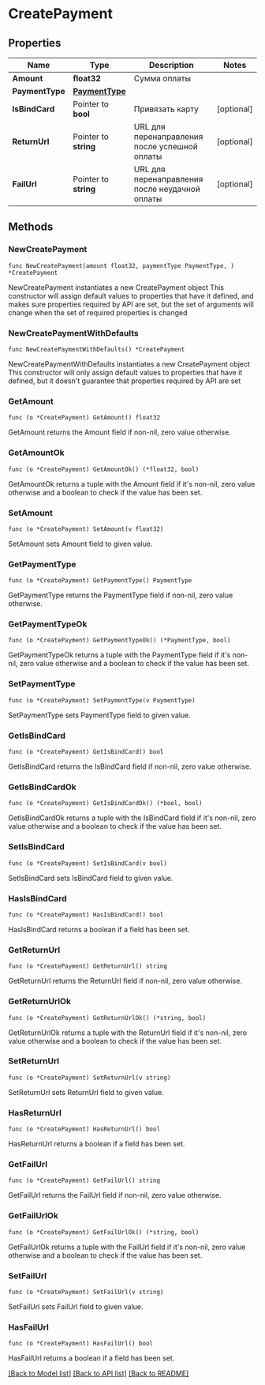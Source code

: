 # CreatePayment

## Properties

Name | Type | Description | Notes
------------ | ------------- | ------------- | -------------
**Amount** | **float32** | Сумма оплаты | 
**PaymentType** | [**PaymentType**](PaymentType.md) |  | 
**IsBindCard** | Pointer to **bool** | Привязать карту | [optional] 
**ReturnUrl** | Pointer to **string** | URL для перенаправления после успешной оплаты | [optional] 
**FailUrl** | Pointer to **string** | URL для перенаправления после неудачной оплаты | [optional] 

## Methods

### NewCreatePayment

`func NewCreatePayment(amount float32, paymentType PaymentType, ) *CreatePayment`

NewCreatePayment instantiates a new CreatePayment object
This constructor will assign default values to properties that have it defined,
and makes sure properties required by API are set, but the set of arguments
will change when the set of required properties is changed

### NewCreatePaymentWithDefaults

`func NewCreatePaymentWithDefaults() *CreatePayment`

NewCreatePaymentWithDefaults instantiates a new CreatePayment object
This constructor will only assign default values to properties that have it defined,
but it doesn't guarantee that properties required by API are set

### GetAmount

`func (o *CreatePayment) GetAmount() float32`

GetAmount returns the Amount field if non-nil, zero value otherwise.

### GetAmountOk

`func (o *CreatePayment) GetAmountOk() (*float32, bool)`

GetAmountOk returns a tuple with the Amount field if it's non-nil, zero value otherwise
and a boolean to check if the value has been set.

### SetAmount

`func (o *CreatePayment) SetAmount(v float32)`

SetAmount sets Amount field to given value.


### GetPaymentType

`func (o *CreatePayment) GetPaymentType() PaymentType`

GetPaymentType returns the PaymentType field if non-nil, zero value otherwise.

### GetPaymentTypeOk

`func (o *CreatePayment) GetPaymentTypeOk() (*PaymentType, bool)`

GetPaymentTypeOk returns a tuple with the PaymentType field if it's non-nil, zero value otherwise
and a boolean to check if the value has been set.

### SetPaymentType

`func (o *CreatePayment) SetPaymentType(v PaymentType)`

SetPaymentType sets PaymentType field to given value.


### GetIsBindCard

`func (o *CreatePayment) GetIsBindCard() bool`

GetIsBindCard returns the IsBindCard field if non-nil, zero value otherwise.

### GetIsBindCardOk

`func (o *CreatePayment) GetIsBindCardOk() (*bool, bool)`

GetIsBindCardOk returns a tuple with the IsBindCard field if it's non-nil, zero value otherwise
and a boolean to check if the value has been set.

### SetIsBindCard

`func (o *CreatePayment) SetIsBindCard(v bool)`

SetIsBindCard sets IsBindCard field to given value.

### HasIsBindCard

`func (o *CreatePayment) HasIsBindCard() bool`

HasIsBindCard returns a boolean if a field has been set.

### GetReturnUrl

`func (o *CreatePayment) GetReturnUrl() string`

GetReturnUrl returns the ReturnUrl field if non-nil, zero value otherwise.

### GetReturnUrlOk

`func (o *CreatePayment) GetReturnUrlOk() (*string, bool)`

GetReturnUrlOk returns a tuple with the ReturnUrl field if it's non-nil, zero value otherwise
and a boolean to check if the value has been set.

### SetReturnUrl

`func (o *CreatePayment) SetReturnUrl(v string)`

SetReturnUrl sets ReturnUrl field to given value.

### HasReturnUrl

`func (o *CreatePayment) HasReturnUrl() bool`

HasReturnUrl returns a boolean if a field has been set.

### GetFailUrl

`func (o *CreatePayment) GetFailUrl() string`

GetFailUrl returns the FailUrl field if non-nil, zero value otherwise.

### GetFailUrlOk

`func (o *CreatePayment) GetFailUrlOk() (*string, bool)`

GetFailUrlOk returns a tuple with the FailUrl field if it's non-nil, zero value otherwise
and a boolean to check if the value has been set.

### SetFailUrl

`func (o *CreatePayment) SetFailUrl(v string)`

SetFailUrl sets FailUrl field to given value.

### HasFailUrl

`func (o *CreatePayment) HasFailUrl() bool`

HasFailUrl returns a boolean if a field has been set.


[[Back to Model list]](../README.md#documentation-for-models) [[Back to API list]](../README.md#documentation-for-api-endpoints) [[Back to README]](../README.md)


